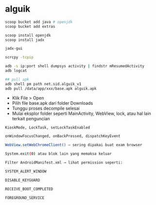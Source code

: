 # alguik
```bash
scoop bucket add java # openjdk
scoop bucket add extras

scoop install openjdk
scoop install jadx

jadx-gui
```

```bash
scrcpy -tcpip 

adb -s ip:port shell dumpsys activity | findstr mResumedActivity
adb logcat

## pull apk
adb shell pm path net.sid.alguik_v1
adb pull /data/app/xxx/base.apk alguik.apk
```

- Klik File > Open
- Pilih file base.apk dari folder Downloads
- Tunggu proses decompile selesai
- Mulai eksplor folder seperti MainActivity, WebView, lock, atau hal lain terkait penguncian


```bash
KioskMode, LockTask, setLockTaskEnabled

onWindowFocusChanged, onBackPressed, dispatchKeyEvent

WebView.setWebChromeClient() – sering dipakai buat exam browser

System.exit(0) atau blok lain yang memaksa keluar

Filter AndroidManifest.xml → lihat permission seperti:

SYSTEM_ALERT_WINDOW

DISABLE_KEYGUARD

RECEIVE_BOOT_COMPLETED

FOREGROUND_SERVICE
```
